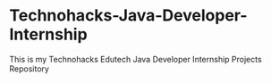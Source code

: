 # Technohacks-Java-Developer-Internship
This is my Technohacks Edutech Java Developer Internship Projects Repository
